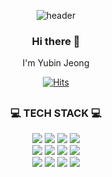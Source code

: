 <div align="center">

![header](https://capsule-render.vercel.app/api?type=cylinder&height=140&color=gradient&customColorList=15&text=YUBIN%20JEONG&section=header&desc=Welcome%20to%20Yubin's%20GitHub%20🙌🏻&fontAlignY=45&descAlignY=80&reversal=false&textBg=false&fontSize=65&animation=fadeIn)

### Hi there 👋
I'm Yubin Jeong <br>

[![Hits](https://hits.seeyoufarm.com/api/count/incr/badge.svg?url=https%3A%2F%2Fgithub.com%2Fgjbae1212%2Fhit-counter&count_bg=%23FF9D9D&title_bg=%23827373&icon=github.svg&icon_color=%23E7E7E7&title=hits&edge_flat=false)](https://hits.seeyoufarm.com)

##
<h3 align=center>💻 TECH STACK 💻</h3>

<div align=center>
  <img src="https://img.shields.io/badge/Python-3776AB?style=flat-square&logo=python&logoColor=white"></a>
  <img src="https://img.shields.io/badge/PyTorch-EE4C2C?style=flat-square&logo=pytorch&logoColor=white"/></a>
  <img src="https://img.shields.io/badge/TensorFlow-FF6F00?style=flat-square&logo=tensorflow&logoColor=black"/></a>
  <img src="https://img.shields.io/badge/Keras-D00000?style=flat-square&logo=keras&logoColor=white"/></a><br>
  <img src="https://img.shields.io/badge/Java-007396?style=flat-square&logo=java&logoColor=white"></a>
  <img src="https://img.shields.io/badge/C-A8B9CC?style=flat-square&logo=c&logoColor=white"></a>
  <img src="https://img.shields.io/badge/C++-00599C?style=flat-square&logo=cplusplus&logoColor=white"></a>
  <img src="https://img.shields.io/badge/C Sharp-239120?style=flat-square&logo=csharp&logoColor=white"></a><br>
  <img src="https://img.shields.io/badge/JavaScript-F7DF1E?style=flat-square&logo=javascript&logoColor=white"></a>
  <img src="https://img.shields.io/badge/CSS3-1572B6?style=flat-square&logo=css3&logoColor=white"></a>
  <img src="https://img.shields.io/badge/Unity-000000?style=flat-square&logo=unity&logoColor=white"></a>
  <img src="https://img.shields.io/badge/Unreal Engine-0E1128?style=flat-square&logo=unrealengine&logoColor=white"></a>
<div>

  

